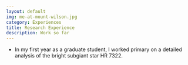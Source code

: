 ```yaml
---
layout: default
img: me-at-mount-wilson.jpg
category: Experiences
title: Research Experience
description: Work so far
---
```


* In my first year as a graduate student, I worked primary on a detailed analysis of the bright subgiant star HR 7322.
